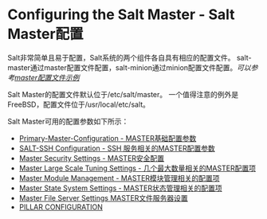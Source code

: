 # Configuring the Salt Master - Salt Master配置

Salt非常简单且易于配置，Salt系统的两个组件各自具有相应的配置文件。 salt-master通过master配置文件配置，salt-minion通过minion配置文件配置。*可以参考[master配置文件示例](https://docs.saltstack.com/en/latest/ref/configuration/examples.html#configuration-examples-master)*

Salt Master的配置文件默认位于/etc/salt/master。 一个值得注意的例外是FreeBSD，配置文件位于/usr/local/etc/salt。

Salt Master可用的配置参数如下所示：

+ [Primary-Master-Configuration - MASTER基础配置参数](https://github.com/watermelonbig/SaltStack-Chinese-ManualBook/blob/master/chapter04/04-1-1.PRIMARY-MASTER-CONFIGURATION-基础配置参数.md)
+ [SALT-SSH Configuration - SSH 服务相关的MASTER配置参数](https://github.com/watermelonbig/SaltStack-Chinese-ManualBook/blob/master/chapter04/04-1-2.SALT-SSH-CONFIGURATION-SSH服务相关的配置参数.md)
+ [Master Security Settings - MASTER安全配置](https://github.com/watermelonbig/SaltStack-Chinese-ManualBook/blob/master/chapter04/04-1-3.MASTER-SECURITY-SETTINGS-MASTER安全配置.md)
+ [Master Large Scale Tuning Settings - 几个最大数量相关的MASTER配置项](https://github.com/watermelonbig/SaltStack-Chinese-ManualBook/blob/master/chapter04/04-1-4.master-large-scale-and-module-mgt-and-state.md#MASTER-LARGE-SCALE-TUNING-SETTINGS-几个MASTER最大数量相关的配置项)
+ [Master Module Management - MASTER模块管理相关的配置项](https://github.com/watermelonbig/SaltStack-Chinese-ManualBook/blob/master/chapter04/04-1-4.master-large-scale-and-module-mgt-and-state.md#MASTER-MODULE-MANAGEMENT-MASTER模块管理相关的配置项)
+ [Master State System Settings - MASTER状态管理相关的配置项](https://github.com/watermelonbig/SaltStack-Chinese-ManualBook/blob/master/chapter04/04-1-4.master-large-scale-and-module-mgt-and-state.md#MASTER-STATE-SYSTEM-SETTINGS-MASTER状态管理相关的配置项)
+ [Master File Server Settings MASTER文件服务器设置](https://github.com/watermelonbig/SaltStack-Chinese-ManualBook/blob/master/chapter04/chapter04/04-1-5.master-file-server-setting.md)
+ [PILLAR CONFIGURATION](https://github.com/watermelonbig/SaltStack-Chinese-ManualBook/blob/master/chapter04/chapter04/04-1-6.pillar-configuration.md)
